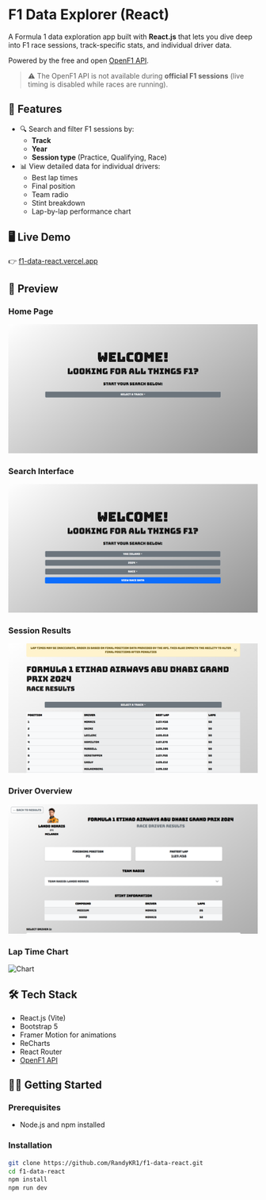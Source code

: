 # F1 Data Explorer (React)

A Formula 1 data exploration app built with **React.js** that lets you dive deep into F1 race sessions, track-specific stats, and individual driver data.

Powered by the free and open [OpenF1 API](https://openf1.org/).

> ⚠️ The OpenF1 API is not available during **official F1 sessions** (live timing is disabled while races are running).

## 🚀 Features

- 🔍 Search and filter F1 sessions by:
  - **Track**
  - **Year**
  - **Session type** (Practice, Qualifying, Race)
- 📊 View detailed data for individual drivers:
  - Best lap times
  - Final position
  - Team radio
  - Stint breakdown
  - Lap-by-lap performance chart

## 🖥️ Live Demo

👉 [f1-data-react.vercel.app](https://f1-data-react.vercel.app/)

## 📸 Preview

### Home Page
![Home](./assets/Home.png)

### Search Interface
![Search](./assets/Search.png)

### Session Results
![Results](./assets/Results.png)

### Driver Overview
![Driver Results](./assets/DriverResults.png)

### Lap Time Chart
![Chart](./assets/Chart.png)

## 🛠 Tech Stack

- React.js (Vite)
- Bootstrap 5
- Framer Motion for animations
- ReCharts
- React Router
- [OpenF1 API](https://openf1.org/)

## 🧑‍💻 Getting Started

### Prerequisites

- Node.js and npm installed

### Installation

```bash
git clone https://github.com/RandyKR1/f1-data-react.git
cd f1-data-react
npm install
npm run dev
